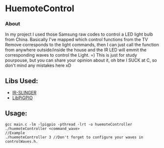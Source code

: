 # HuemoteControl

### About
In my project I used those Samsung raw codes to control a LED light bulb from China.
Basically I've mapped which control functions from the TV Remove corresponds to the light commands,
then I can just call the function from anywhere outside/inside the house and the IR LED will emmit the 
corresponding waves to control the Light. =)
This is just for study pourpouse, but you can share your opinion about it, oh btw I SUCK at C, so don't
mind any mistakes here xD

## Libs Used:
* [IR-SLINGER](https://github.com/bschwind/ir-slinger)
* [LibPiGPIO](https://github.com/joan2937/pigpio.git)

## Usage:
````
gcc main.c -lm -lpigpio -pthread -lrt -o huemoteController
./huemoteController <command_wave>
//Example
./huemoteController 3 //Don't forget to configure your waves in controlWaves.h.